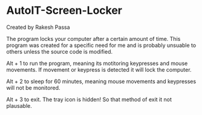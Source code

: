 # AutoIT-Screen-Locker
Created by Rakesh Passa

The program locks your computer after a certain amount of time. This program
was created for a specific need for me and is probably unsuable to others unless
the source code is modified. 

Alt + 1 to run the program, meaning its motitoring keypresses and mouse 
movements. If movement or keypress is detected it will lock the computer.

Alt + 2 to sleep for 60 minutes, meaning mouse movements and keypresses will not
be monitored. 

Alt + 3 to exit. The tray icon is hidden! So that method of exit it not plausable. 
